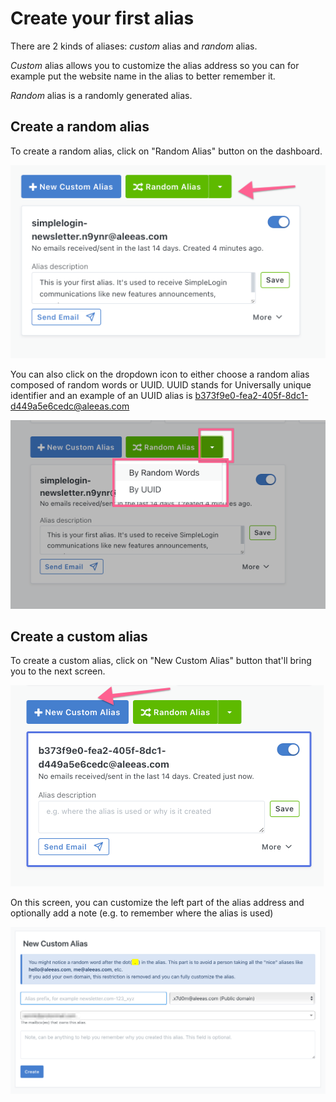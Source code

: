 # Create your first alias

There are 2 kinds of aliases: *custom* alias and *random* alias.

*Custom* alias allows you to customize the alias address so you can for example put the website name in the alias to better remember it.

*Random* alias is a randomly generated alias.

## Create a random alias

To create a random alias, click on "Random Alias" button on the dashboard.

![](./create-random-alias.png)

You can also click on the dropdown icon to either choose a random alias composed of random words or UUID. UUID stands for Universally unique identifier and an example of an UUID alias is b373f9e0-fea2-405f-8dc1-d449a5e6cedc@aleeas.com

![](./random-alias-option.png)

## Create a custom alias

To create a custom alias, click on "New Custom Alias" button that'll bring you to the next screen.

![](./create-custom-alias.png)

On this screen, you can customize the left part of the alias address and optionally add a note (e.g. to remember where the alias is used)

![](./custom-alias-option.png)
